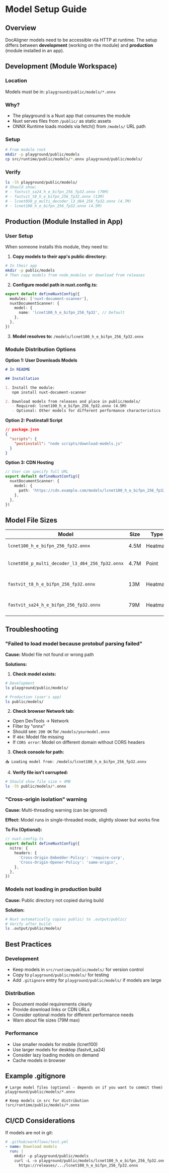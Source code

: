 # Model Setup Guide

## Overview

DocAligner models need to be accessible via HTTP at runtime. The setup differs between **development** (working on the module) and **production** (module installed in an app).

## Development (Module Workspace)

### Location

Models must be in: `playground/public/models/*.onnx`

### Why?

- The playground is a Nuxt app that consumes the module
- Nuxt serves files from `/public/` as static assets
- ONNX Runtime loads models via fetch() from `/models/` URL path

### Setup

```bash
# From module root
mkdir -p playground/public/models
cp src/runtime/public/models/*.onnx playground/public/models/
```

### Verify

```bash
ls -lh playground/public/models/
# Should show:
# - fastvit_sa24_h_e_bifpn_256_fp32.onnx (79M)
# - fastvit_t8_h_e_bifpn_256_fp32.onnx (13M)
# - lcnet050_p_multi_decoder_l3_d64_256_fp32.onnx (4.7M)
# - lcnet100_h_e_bifpn_256_fp32.onnx (4.5M)
```

## Production (Module Installed in App)

### User Setup

When someone installs this module, they need to:

1. **Copy models to their app's public directory:**

```bash
# In their app
mkdir -p public/models
# Then copy models from node_modules or download from releases
```

2. **Configure model path in nuxt.config.ts:**

```typescript
export default defineNuxtConfig({
  modules: ['nuxt-document-scanner'],
  nuxtDocumentScanner: {
    model: {
      name: 'lcnet100_h_e_bifpn_256_fp32', // Default
    },
  },
})
```

3. **Model resolves to:** `/models/lcnet100_h_e_bifpn_256_fp32.onnx`

### Module Distribution Options

**Option 1: User Downloads Models**

```md
# In README

## Installation

1. Install the module:
   npm install nuxt-document-scanner

2. Download models from releases and place in public/models/
   - Required: lcnet100_h_e_bifpn_256_fp32.onnx (4.5M)
   - Optional: Other models for different performance characteristics
```

**Option 2: Postinstall Script**

```json
// package.json
{
  "scripts": {
    "postinstall": "node scripts/download-models.js"
  }
}
```

**Option 3: CDN Hosting**

```typescript
// User can specify full URL
export default defineNuxtConfig({
  nuxtDocumentScanner: {
    model: {
      path: 'https://cdn.example.com/models/lcnet100_h_e_bifpn_256_fp32.onnx',
    },
  },
})
```

## Model File Sizes

| Model                                           | Size | Type    | Use Case                 |
| ----------------------------------------------- | ---- | ------- | ------------------------ |
| `lcnet100_h_e_bifpn_256_fp32.onnx`              | 4.5M | Heatmap | Default, balanced        |
| `lcnet050_p_multi_decoder_l3_d64_256_fp32.onnx` | 4.7M | Point   | Lightweight, no heatmaps |
| `fastvit_t8_h_e_bifpn_256_fp32.onnx`            | 13M  | Heatmap | Faster, more accurate    |
| `fastvit_sa24_h_e_bifpn_256_fp32.onnx`          | 79M  | Heatmap | Most accurate, slower    |

## Troubleshooting

### "Failed to load model because protobuf parsing failed"

**Cause:** Model file not found or wrong path

**Solutions:**

1. **Check model exists:**

```bash
# Development
ls playground/public/models/

# Production (user's app)
ls public/models/
```

2. **Check browser Network tab:**

- Open DevTools → Network
- Filter by "onnx"
- Should see: `200 OK` for `/models/yourmodel.onnx`
- If `404`: Model file missing
- If `CORS error`: Model on different domain without CORS headers

3. **Check console for path:**

```
📥 Loading model from: /models/lcnet100_h_e_bifpn_256_fp32.onnx
```

4. **Verify file isn't corrupted:**

```bash
# Should show file size > 4MB
ls -lh public/models/*.onnx
```

### "Cross-origin isolation" warning

**Cause:** Multi-threading warning (can be ignored)

**Effect:** Model runs in single-threaded mode, slightly slower but works fine

**To Fix (Optional):**

```typescript
// nuxt.config.ts
export default defineNuxtConfig({
  nitro: {
    headers: {
      'Cross-Origin-Embedder-Policy': 'require-corp',
      'Cross-Origin-Opener-Policy': 'same-origin',
    },
  },
})
```

### Models not loading in production build

**Cause:** Public directory not copied during build

**Solution:**

```bash
# Nuxt automatically copies public/ to .output/public/
# Verify after build:
ls .output/public/models/
```

## Best Practices

### Development

- Keep models in `src/runtime/public/models/` for version control
- Copy to `playground/public/models/` for testing
- Add `.gitignore` entry for `playground/public/models/` if models are large

### Distribution

- Document model requirements clearly
- Provide download links or CDN URLs
- Consider optional models for different performance needs
- Warn about file sizes (79M max)

### Performance

- Use smaller models for mobile (lcnet100)
- Use larger models for desktop (fastvit_sa24)
- Consider lazy loading models on demand
- Cache models in browser

## Example .gitignore

```gitignore
# Large model files (optional - depends on if you want to commit them)
playground/public/models/*.onnx

# Keep models in src for distribution
!src/runtime/public/models/*.onnx
```

## CI/CD Considerations

If models are not in git:

```yaml
# .github/workflows/test.yml
- name: Download models
  run: |
    mkdir -p playground/public/models
    curl -L -o playground/public/models/lcnet100_h_e_bifpn_256_fp32.onnx \
      https://releases/.../lcnet100_h_e_bifpn_256_fp32.onnx
```
